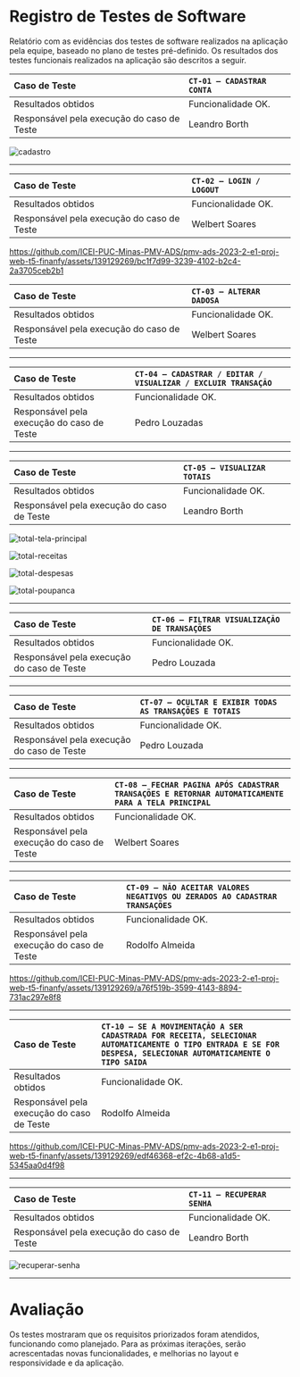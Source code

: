 # Registro de Testes de Software

Relatório com as evidências dos testes de software realizados na aplicação pela equipe, baseado no plano de testes pré-definido.
Os resultados dos testes funcionais realizados na aplicação são descritos a seguir.

|Caso de Teste | `CT-01 – CADASTRAR CONTA` |
|:---|:---|
| Resultados obtidos | Funcionalidade OK. |
| Responsável pela execução do caso de Teste | Leandro Borth |

![cadastro](https://github.com/ICEI-PUC-Minas-PMV-ADS/pmv-ads-2023-2-e1-proj-web-t5-finanfy/assets/116202867/3643539c-7f17-4937-b486-efec4c797b05)

---

|Caso de Teste | `CT-02 – LOGIN / LOGOUT` |
|:---|:---|
| Resultados obtidos | Funcionalidade OK. |
| Responsável pela execução do caso de Teste | Welbert Soares |

https://github.com/ICEI-PUC-Minas-PMV-ADS/pmv-ads-2023-2-e1-proj-web-t5-finanfy/assets/139129269/bc1f7d99-3239-4102-b2c4-2a3705ceb2b1



|Caso de Teste | `CT-03 – ALTERAR DADOSA` |
|:---|:---|
| Resultados obtidos | Funcionalidade OK. |
| Responsável pela execução do caso de Teste | Welbert Soares |

---

|Caso de Teste | `CT-04 – CADASTRAR / EDITAR / VISUALIZAR / EXCLUIR TRANSAÇÃO` |
|:---|:---|
| Resultados obtidos | Funcionalidade OK. |
| Responsável pela execução do caso de Teste | Pedro Louzadas |

---

|Caso de Teste | `CT-05 – VISUALIZAR TOTAIS` |
|:---|:---|
| Resultados obtidos | Funcionalidade OK. |
| Responsável pela execução do caso de Teste | Leandro Borth |

![total-tela-principal](https://github.com/ICEI-PUC-Minas-PMV-ADS/pmv-ads-2023-2-e1-proj-web-t5-finanfy/assets/116202867/9571cfde-5e54-4074-8709-25f9bd079ee3)

![total-receitas](https://github.com/ICEI-PUC-Minas-PMV-ADS/pmv-ads-2023-2-e1-proj-web-t5-finanfy/assets/116202867/8015cda5-dda7-49df-950d-36d29f4c40af)

![total-despesas](https://github.com/ICEI-PUC-Minas-PMV-ADS/pmv-ads-2023-2-e1-proj-web-t5-finanfy/assets/116202867/571c8006-3d1f-4ff8-a084-4d903c9d7f0e)

![total-poupanca](https://github.com/ICEI-PUC-Minas-PMV-ADS/pmv-ads-2023-2-e1-proj-web-t5-finanfy/assets/116202867/d958997d-a0d3-477b-bb76-b57ac5a9fd51)

---

|Caso de Teste | `CT-06 – FILTRAR VISUALIZAÇÃO DE TRANSAÇÕES` |
|:---|:---|
| Resultados obtidos | Funcionalidade OK. |
| Responsável pela execução do caso de Teste | Pedro Louzada |

---

|Caso de Teste | `CT-07 – OCULTAR E EXIBIR TODAS AS TRANSAÇÕES E TOTAIS` |
|:---|:---|
| Resultados obtidos | Funcionalidade OK. |
| Responsável pela execução do caso de Teste | Pedro Louzada |

---

|Caso de Teste | `CT-08 – FECHAR PAGINA APÓS CADASTRAR TRANSAÇÕES E RETORNAR AUTOMATICAMENTE PARA A TELA PRINCIPAL` |
|:---|:---|
| Resultados obtidos | Funcionalidade OK. |
| Responsável pela execução do caso de Teste | Welbert Soares |

---

|Caso de Teste | `CT-09 – NÃO ACEITAR VALORES NEGATIVOS OU ZERADOS AO CADASTRAR TRANSAÇÕES` |
|:---|:---|
| Resultados obtidos | Funcionalidade OK. |
| Responsável pela execução do caso de Teste | Rodolfo Almeida |

https://github.com/ICEI-PUC-Minas-PMV-ADS/pmv-ads-2023-2-e1-proj-web-t5-finanfy/assets/139129269/a76f519b-3599-4143-8894-731ac297e8f8

---

|Caso de Teste | `CT-10 – SE A MOVIMENTAÇÃO A SER CADASTRADA FOR RECEITA, SELECIONAR AUTOMATICAMENTE O TIPO ENTRADA E SE FOR DESPESA, SELECIONAR AUTOMATICAMENTE O TIPO SAIDA` |
|:---|:---|
| Resultados obtidos | Funcionalidade OK. |
| Responsável pela execução do caso de Teste | Rodolfo Almeida |

https://github.com/ICEI-PUC-Minas-PMV-ADS/pmv-ads-2023-2-e1-proj-web-t5-finanfy/assets/139129269/edf46368-ef2c-4b68-a1d5-5345aa0d4f98

---

|Caso de Teste | `CT-11 – RECUPERAR SENHA` |
|:---|:---|
| Resultados obtidos | Funcionalidade OK. |
| Responsável pela execução do caso de Teste | Leandro Borth |

![recuperar-senha](https://github.com/ICEI-PUC-Minas-PMV-ADS/pmv-ads-2023-2-e1-proj-web-t5-finanfy/assets/116202867/3491f448-d5d9-4309-aeef-47835c60de46)


---

# Avaliação
Os testes mostraram que os requisitos priorizados foram atendidos, funcionando como planejado. Para as próximas iterações, serão acrescentadas novas funcionalidades, e melhorias no layout e responsividade e da aplicação.
